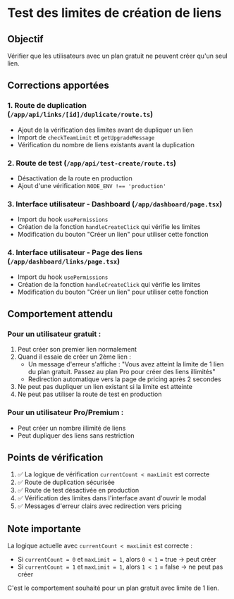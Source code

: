 # Test des limites de création de liens

## Objectif
Vérifier que les utilisateurs avec un plan gratuit ne peuvent créer qu'un seul lien.

## Corrections apportées

### 1. Route de duplication (`/app/api/links/[id]/duplicate/route.ts`)
- Ajout de la vérification des limites avant de dupliquer un lien
- Import de `checkTeamLimit` et `getUpgradeMessage`
- Vérification du nombre de liens existants avant la duplication

### 2. Route de test (`/app/api/test-create/route.ts`)
- Désactivation de la route en production
- Ajout d'une vérification `NODE_ENV !== 'production'`

### 3. Interface utilisateur - Dashboard (`/app/dashboard/page.tsx`)
- Import du hook `usePermissions`
- Création de la fonction `handleCreateClick` qui vérifie les limites
- Modification du bouton "Créer un lien" pour utiliser cette fonction

### 4. Interface utilisateur - Page des liens (`/app/dashboard/links/page.tsx`)
- Import du hook `usePermissions`
- Création de la fonction `handleCreateClick` qui vérifie les limites
- Modification du bouton "Créer un lien" pour utiliser cette fonction

## Comportement attendu

### Pour un utilisateur gratuit :
1. Peut créer son premier lien normalement
2. Quand il essaie de créer un 2ème lien :
   - Un message d'erreur s'affiche : "Vous avez atteint la limite de 1 lien du plan gratuit. Passez au plan Pro pour créer des liens illimités"
   - Redirection automatique vers la page de pricing après 2 secondes
3. Ne peut pas dupliquer un lien existant si la limite est atteinte
4. Ne peut pas utiliser la route de test en production

### Pour un utilisateur Pro/Premium :
- Peut créer un nombre illimité de liens
- Peut dupliquer des liens sans restriction

## Points de vérification

1. ✅ La logique de vérification `currentCount < maxLimit` est correcte
2. ✅ Route de duplication sécurisée
3. ✅ Route de test désactivée en production
4. ✅ Vérification des limites dans l'interface avant d'ouvrir le modal
5. ✅ Messages d'erreur clairs avec redirection vers pricing

## Note importante
La logique actuelle avec `currentCount < maxLimit` est correcte :
- Si `currentCount = 0` et `maxLimit = 1`, alors `0 < 1` = true → peut créer
- Si `currentCount = 1` et `maxLimit = 1`, alors `1 < 1` = false → ne peut pas créer

C'est le comportement souhaité pour un plan gratuit avec limite de 1 lien.